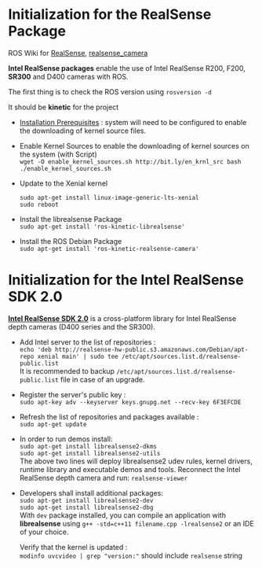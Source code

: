 # Initialization for the RealSense Package

ROS Wiki for [RealSense](http://wiki.ros.org/RealSense), 
[realsense_camera](http://wiki.ros.org/realsense_camera)

**Intel RealSense packages** enable the use of Intel RealSense R200, F200, **SR300** and
D400 cameras with ROS. 

The first thing is to check the ROS version using ```rosversion -d```

It should be **kinetic** for the project

- [Installation Prerequisites](http://wiki.ros.org/librealsense#Installation_Prerequisites)
: system will need to be configured to enable the downloading of 
kernel source files. 

- Enable Kernel Sources to enable the downloading of kernel sources on the
system (with Script)  
  `wget -O enable_kernel_sources.sh http://bit.ly/en_krnl_src
  bash ./enable_kernel_sources.sh`

- Update to the Xenial kernel  
  ```
  sudo apt-get install linux-image-generic-lts-xenial
  sudo reboot
  ```

- Install the librealsense Package  
  `sudo apt-get install 'ros-kinetic-librealsense'`

- Install the ROS Debian Package  
  `sudo apt-get install 'ros-kinetic-realsense-camera'`

# Initialization for the Intel RealSense SDK 2.0

[**Intel RealSense SDK 2.0**](https://github.com/IntelRealSense/librealsense/blob/master/doc/distribution_linux.md) 
is a cross-platform library for Intel RealSense depth cameras (D400 series and the SR300).

- Add Intel server  to the list of repositories :  
`echo 'deb http://realsense-hw-public.s3.amazonaws.com/Debian/apt-repo xenial main' | sudo tee /etc/apt/sources.list.d/realsense-public.list`  
It is recommended to backup `/etc/apt/sources.list.d/realsense-public.list` file in case of an upgrade.

- Register the server's public key :  
`sudo apt-key adv --keyserver keys.gnupg.net --recv-key 6F3EFCDE`  
- Refresh the list of repositories and packages available :  
`sudo apt-get update`  

- In order to run demos install:  
  `sudo apt-get install librealsense2-dkms`  
  `sudo apt-get install librealsense2-utils`  
  The above two lines will deploy librealsense2 udev rules, kernel drivers, runtime library and executable demos and tools.
  Reconnect the Intel RealSense depth camera and run: `realsense-viewer`  

- Developers shall install additional packages:  
  `sudo apt-get install librealsense2-dev`  
  `sudo apt-get install librealsense2-dbg`  
  With `dev` package installed, you can compile an application with **librealsense** using `g++ -std=c++11 filename.cpp -lrealsense2` or an IDE of your choice.

    Verify that the kernel is updated :    
    `modinfo uvcvideo | grep "version:"` should include `realsense` string
